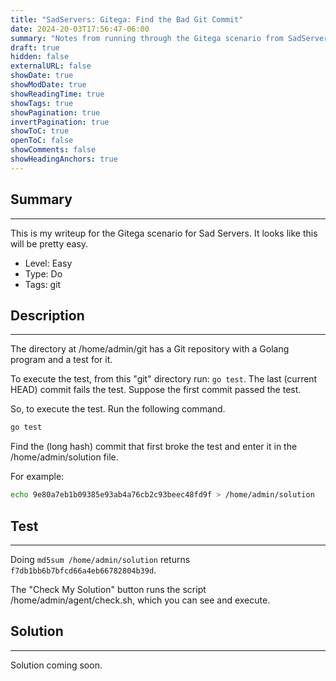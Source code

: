 ```yaml
---
title: "SadServers: Gitega: Find the Bad Git Commit"
date: 2024-20-03T17:56:47-06:00
summary: "Notes from running through the Gitega scenario from SadServers."
draft: true
hidden: false
externalURL: false
showDate: true
showModDate: true
showReadingTime: true
showTags: true
showPagination: true
invertPagination: true
showToC: true
openToC: false
showComments: false
showHeadingAnchors: true
---
```


## Summary
---

This is my writeup for the Gitega scenario for Sad Servers. It looks like
this will be pretty easy.

- Level: Easy
- Type: Do
- Tags: git  

## Description
---

The directory at /home/admin/git has a Git repository with 
a Golang program and a test for it.

To execute the test, from this "git" directory run: ```go test```. The 
last (current HEAD) commit fails the test. Suppose the first commit 
passed the test.

So, to execute the test. Run the following command.

```sh
go test
```

Find the (long hash) commit that first broke the test and enter it in 
the /home/admin/solution file. 

For example: 

```sh
echo 9e80a7eb1b09385e93ab4a76cb2c93beec48fd9f > /home/admin/solution
```

## Test
---

Doing ```md5sum /home/admin/solution``` returns 
```f7db1bb6b7bfcd66a4eb66782804b39d```.

The "Check My Solution" button runs the script 
/home/admin/agent/check.sh, which you can see and execute.

## Solution
---

Solution coming soon.